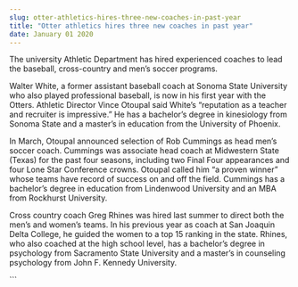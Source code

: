 ```yaml
---
slug: otter-athletics-hires-three-new-coaches-in-past-year
title: "Otter athletics hires three new coaches in past year"
date: January 01 2020
---
```


 
<p>
  The university Athletic Department has hired experienced coaches to lead the
  baseball, cross-country and men’s soccer programs.
</p>
<p>
  Walter White, a former assistant baseball coach at Sonoma State University who
  also played professional baseball, is now in his first year with the Otters.
  Athletic Director Vince Otoupal said White’s “reputation as a teacher and
  recruiter is impressive.” He has a bachelor’s degree in kinesiology from
  Sonoma State and a master’s in education from the University of Phoenix.
</p>
<p>
  In March, Otoupal announced selection of Rob Cummings as head men’s soccer
  coach. Cummings was associate head coach at Midwestern State (Texas) for the
  past four seasons, including two Final Four appearances and four Lone Star
  Conference crowns. Otoupal called him “a proven winner” whose teams have
  record of success on and off the field. Cummings has a bachelor’s degree in
  education from Lindenwood University and an MBA from Rockhurst University.
</p>
<p>
  Cross country coach Greg Rhines was hired last summer to direct both the men’s
  and women’s teams. In his previous year as coach at San Joaquin Delta College,
  he guided the women to a top 15 ranking in the state. Rhines, who also coached
  at the high school level, has a bachelor’s degree in psychology from
  Sacramento State University and a master’s in counseling psychology from John
  F. Kennedy University.
</p>
<p></p>
```
